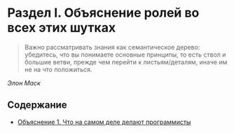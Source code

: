 # Раздел I. Объяснение ролей во всех этих шутках

> Важно рассматривать знания как семантическое дерево: убедитесь, что вы понимаете основные принципы, то есть ствол и большие ветви, прежде чем перейти к листьям/деталям, иначе им не на что положиться.

*Элон Маск*

## Содержание
* [Объяснение 1. Что на самом деле делают программисты](Explanation-1.md)
